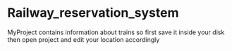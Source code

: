 # Railway_reservation_system
MyProject contains information about trains so first save it inside your disk then open project and edit your location accordingly
